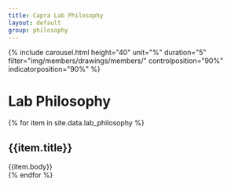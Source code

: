```yaml
---
title: Capra Lab Philosophy
layout: default
group: philosophy
---
```


{% include carousel.html height="40" unit="%" duration="5" filter="img/members/drawings/members/" controlposition="90%" indicatorposition="90%" %}

# Lab Philosophy

<div class="accordion" id="accordionCompact">
{% for item in site.data.lab_philosophy %}
<!-- Item Block -->
<div class="card">
<div class="card-header" id="heading{{item.id}}">
<h2 class="mb-0" type="button" data-toggle="collapse" data-target="#{{item.id}}" aria-expanded="true" aria-controls="{{item.id}}">
{{item.title}}
</h2>
</div>

<div id="{{item.id}}" class="collapse {% if item.show %}show{% endif %}" aria-labelledby="heading{{item.id}}">
<div class="card-body">
{{item.body}}
</div>
</div>
</div>
<!-- End  block -->
{% endfor %}
</div>

